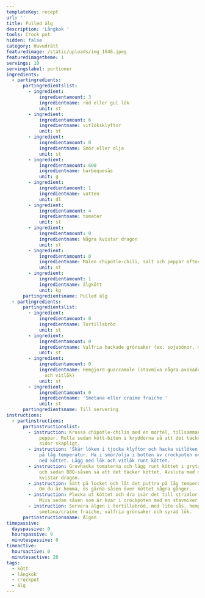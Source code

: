 ```yaml
---
templateKey: recept
url: ''
title: Pulled älg
description: 'Långkok '
tools: Crock pot
hidden: false
category: Huvudrätt
featuredimage: /static/uploads/img_1646.jpeg
featuredimagetheme: 1
servings: 10
servingslabel: portioner
ingredients:
  - partingredients:
      partingredientslist:
        - ingredient:
            ingredientamount: 3
            ingredientname: röd eller gul lök
            unit: st
        - ingredient:
            ingredientamount: 6
            ingredientname: vitlöksklyftor
            unit: st
        - ingredient:
            ingredientamount: 0
            ingredientname: Smör eller olja
            unit: st
        - ingredient:
            ingredientamount: 600
            ingredientname: barbequesås
            unit: g
        - ingredient:
            ingredientamount: 1
            ingredientname: vatten
            unit: dl
        - ingredient:
            ingredientamount: 4
            ingredientname: tomater
            unit: st
        - ingredient:
            ingredientamount: 0
            ingredientname: Några kvistar dragon
            unit: st
        - ingredient:
            ingredientamount: 0
            ingredientname: Malen chipotle-chili, salt och peppar efter smak
            unit: st
        - ingredient:
            ingredientamount: 1
            ingredientname: älgkött
            unit: kg
      partingredientsname: Pulled älg
  - partingredients:
      partingredientslist:
        - ingredient:
            ingredientamount: 0
            ingredientname: Tortillabröd
            unit: st
        - ingredient:
            ingredientamount: 0
            ingredientname: Valfria hackade grönsaker (ex. sojabönor, majs, gurka, tomater)
            unit: st
        - ingredient:
            ingredientamount: 0
            ingredientname: Hemgjord guaccamole (stavmixa några avokados med valfria kryddor
              och vitlök)
            unit: st
        - ingredient:
            ingredientamount: 0
            ingredientname: 'Smetana eller craime fraiche '
            unit: st
      partingredientsname: Till servering
instructions:
  - partinstructions:
      partinstructionslist:
        - instruction: Krossa chipotle-chilin med en mortel, tillsammans med salt och
            peppar. Rulla sedan kött-biten i kryddorna så att det täcker båda
            sidor skapligt.
        - instruction: 'Skär löken i tjocka klyftor och hacka vitlöken. Sätt på crockpoten
            på låg temperatur. Ha i smör/olja i botten av crockpoten och lägg
            ned köttet. Lägg ned lök och vitlök runt köttet. '
        - instruction: Grovhacka tomaterna och lägg runt köttet i grytan. Häll på vattnet
            och sedan BBQ-såsen så att det täcker köttet. Avsluta med några
            kvistar dragon.
        - instruction: Sätt på locket och låt det puttra på låg temperatur i 7-9 timmar.
            Om du är hemma, ös gärna såsen över köttet några gånger.
        - instruction: Plocka ut köttet och dra isär det till strimlor med två gafflar.
            Mixa sedan såsen som är kvar i crockpoten med en stavmixer.
        - instruction: Servera älgen i tortillabröd, med lite sås, hemgjord quaccamole,
            smetana/craime fraiche, valfria grönsaker och syrad lök.
      partinstructionsname: Älgen
timepassive:
  dayspassive: 0
  hourspassive: 9
  minutespassive: 0
timeactive:
  hoursactive: 0
  minutesactive: 20
tags:
  - kött
  - långkok
  - crockpot
  - älg
---
```

